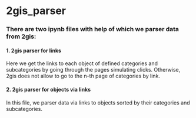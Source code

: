 # 2gis_parser

### There are two ipynb files with help of which we parser data from 2gis:
#### 1. 2gis parser for links
Here we get the links to each object of defined categories and subcategories by going through the pages simulating clicks. Otherwise, 2gis does not allow to go to the n-th page of categories by link.

#### 2. 2gis parser for objects via links
In this file, we parser data via links to objects sorted by their categories and subcategories.
